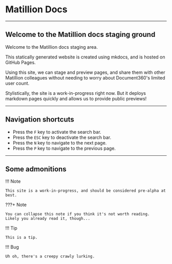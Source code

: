 # Matillion Docs

---

## Welcome to the Matillion docs staging ground

Welcome to the Matillion docs staging area.

This statically generated website is created using mkdocs, and is hosted on GitHub Pages.

Using this site, we can stage and preview pages, and share them with other Matillion colleagues without needing to worry about Document360's limited user count.

Stylistically, the site is a work-in-progress right now. But it deploys markdown pages quickly and allows us to provide public previews!

---

## Navigation shortcuts

- Press the `F` key to activate the search bar.
- Press the `ESC` key to deactivate the search bar.
- Press the `N` key to navigate to the next page.
- Press the `P` key to navigate to the previous page.

---

## Some admonitions

!!! Note

    This site is a work-in-progress, and should be considered pre-alpha at best.

???+ Note

    You can collapse this note if you think it's not worth reading.
    Likely you already read it, though...


!!! Tip

    This is a tip.

!!! Bug

    Uh oh, there's a creepy crawly lurking.
